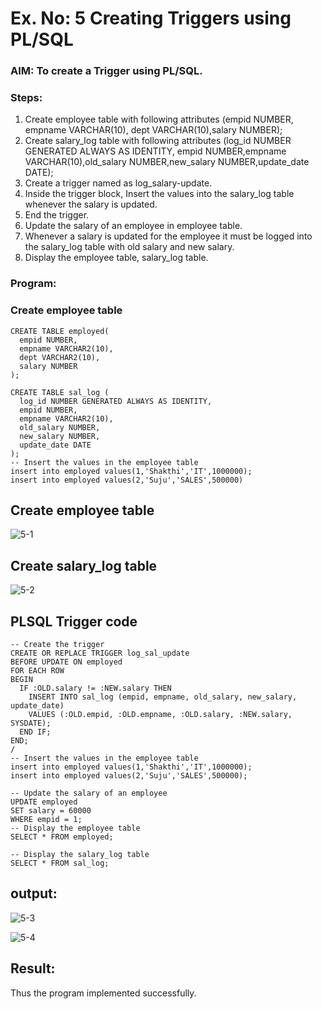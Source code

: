 # Ex. No: 5 Creating Triggers using PL/SQL

### AIM: To create a Trigger using PL/SQL.

### Steps:
1. Create employee table with following attributes (empid NUMBER, empname VARCHAR(10), dept VARCHAR(10),salary NUMBER);
2. Create salary_log table with following attributes (log_id NUMBER GENERATED ALWAYS AS IDENTITY, empid NUMBER,empname VARCHAR(10),old_salary NUMBER,new_salary NUMBER,update_date DATE);
3. Create a trigger named as log_salary-update.
4. Inside the trigger block, Insert the values into the salary_log table whenever the salary is updated.
5. End the trigger.
6. Update the salary of an employee in employee table.
7. Whenever a salary is updated for the employee it must be logged into the salary_log table with old salary and new salary.
8. Display the employee table, salary_log table.

### Program:
### Create employee table
```
CREATE TABLE employed(
  empid NUMBER,
  empname VARCHAR2(10),
  dept VARCHAR2(10),
  salary NUMBER
);

CREATE TABLE sal_log (
  log_id NUMBER GENERATED ALWAYS AS IDENTITY,
  empid NUMBER,
  empname VARCHAR2(10),
  old_salary NUMBER,
  new_salary NUMBER,
  update_date DATE
);
-- Insert the values in the employee table
insert into employed values(1,'Shakthi','IT',1000000);
insert into employed values(2,'Suju','SALES',500000)

````
## Create employee table

![5-1](https://github.com/Thenmozhi-Palanisamy/Ex-No-5-Creating-Triggers-using-PL-SQL/assets/95198708/16e5f06f-4e40-4f06-92b6-91fc026cbbb4)

## Create salary_log table

![5-2](https://github.com/Thenmozhi-Palanisamy/Ex-No-5-Creating-Triggers-using-PL-SQL/assets/95198708/c69b0e29-4491-46b1-b961-64481f88db73)


## PLSQL Trigger code
```
-- Create the trigger
CREATE OR REPLACE TRIGGER log_sal_update
BEFORE UPDATE ON employed
FOR EACH ROW
BEGIN
  IF :OLD.salary != :NEW.salary THEN
    INSERT INTO sal_log (empid, empname, old_salary, new_salary, update_date)
    VALUES (:OLD.empid, :OLD.empname, :OLD.salary, :NEW.salary, SYSDATE);
  END IF;
END;
/
-- Insert the values in the employee table
insert into employed values(1,'Shakthi','IT',1000000);
insert into employed values(2,'Suju','SALES',500000);

-- Update the salary of an employee
UPDATE employed
SET salary = 60000
WHERE empid = 1;
-- Display the employee table
SELECT * FROM employed;

-- Display the salary_log table
SELECT * FROM sal_log;

```
## output:

![5-3](https://github.com/Thenmozhi-Palanisamy/Ex-No-5-Creating-Triggers-using-PL-SQL/assets/95198708/1cef5005-f658-4c36-b243-eaa47eb9257d)


![5-4](https://github.com/Thenmozhi-Palanisamy/Ex-No-5-Creating-Triggers-using-PL-SQL/assets/95198708/605f733d-edfe-4cb9-b8a8-05d025b19159)


## Result:
Thus the program implemented successfully.
